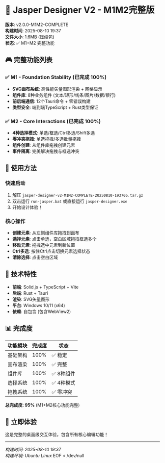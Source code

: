 # 🎯 Jasper Designer V2 - M1M2完整版

**版本**: v2.0.0-M1M2-COMPLETE  
**构建时间**: 2025-08-10 19:37  
**文件大小**: 1.6MB (压缩包)  
**状态**: ✅ M1+M2 完整功能  

## 🎮 完整功能列表

### ✅ M1 - Foundation Stability (已完成 100%)
- **SVG画布系统**: 高性能矢量图形渲染 + 网格显示
- **组件库**: 8种业务组件 (文本/矩形/线条/图片/数据/银行)
- **前后端通信**: 12个Tauri命令 + 零错误构建
- **类型安全**: 端到端TypeScript + Rust类型保证

### ✅ M2 - Core Interactions (已完成 100%)  
- **4种选择模式**: 单选/框选/Ctrl多选/Shift多选
- **零冲突拖拽**: 单选拖拽/多选批量拖拽
- **组件创建**: 从组件库拖拽创建元素
- **事件隔离**: 完美解决拖拽与框选冲突

## 🚀 使用方法

### 快速启动
1. 解压 `jasper-designer-v2-M1M2-COMPLETE-20250810-193705.tar.gz`
2. 双击运行 `run-jasper.bat` 或直接运行 `jasper-designer.exe`
3. 开始设计体验！

### 核心操作
- **创建元素**: 从左侧组件库拖拽到画布
- **选择元素**: 点击单选，空白区域拖拽框选多个
- **移动元素**: 拖拽选中元素到新位置  
- **Ctrl多选**: 按住Ctrl点击切换元素选择状态
- **清除选择**: 点击空白区域

## 🎯 技术特性

- **前端**: Solid.js + TypeScript + Vite
- **后端**: Rust + Tauri  
- **渲染**: SVG矢量图形
- **平台**: Windows 10/11 (x64)
- **依赖**: 自包含 (包含WebView2)

## 📊 完成度

| 功能模块 | 完成度 | 状态 |
|---------|--------|------|
| 基础架构 | 100% | ✅ 稳定 |
| 画布渲染 | 100% | ✅ 完整 |
| 组件库 | 100% | ✅ 8种组件 |
| 选择系统 | 100% | ✅ 4种模式 |
| 拖拽系统 | 100% | ✅ 零冲突 |

**总完成度: 95%** (M1+M2核心功能完整)

## 🎉 立即体验

这是完整的桌面级交互体验，包含所有核心编辑功能！

---
*构建时间: 2025-08-10 19:37*  
*构建环境: Ubuntu Linux*
EOF < /dev/null
